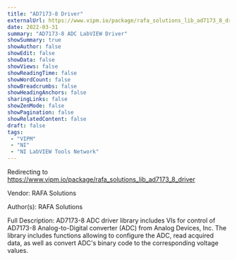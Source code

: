 ```yaml
---
title: "AD7173-8 Driver"
externalUrl: https://www.vipm.io/package/rafa_solutions_lib_ad7173_8_driver
date: 2022-03-31
summary: "AD7173-8 ADC LabVIEW Driver"
showSummary: true
showAuthor: false
showEdit: false
showData: false
showViews: false
showReadingTime: false
showWordCount: false
showBreadcrumbs: false
showHeadingAnchors: false
sharingLinks: false
showZenMode: false
showPagination: false
showRelatedContent: false
draft: false
tags:
 - "VIPM"
 - "NI"
 - "NI LabVIEW Tools Network"
---
```


Redirecting to https://www.vipm.io/package/rafa_solutions_lib_ad7173_8_driver

Vendor: RAFA Solutions

Author(s): RAFA Solutions
 
Full Description:
AD7173-8 ADC driver library includes VIs for control of AD7173-8 Analog-to-Digital converter (ADC) from Analog Devices, Inc.
The library includes functions allowing to configure the ADC, read acquired data, as well as convert ADC's binary code to the corresponding voltage values.